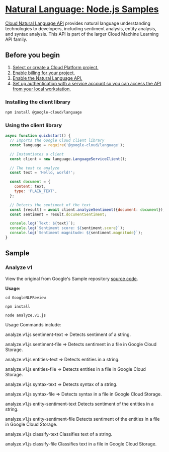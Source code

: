 
# [Natural Language: Node.js Samples](https://github.com/googleapis/nodejs-language)


[Cloud Natural Language API](https://cloud.google.com/natural-language/docs) provides natural
language understanding technologies to developers, including sentiment analysis, entity
analysis, and syntax analysis. This API is part of the larger Cloud Machine Learning API family.


## Before you begin

1.  [Select or create a Cloud Platform project.](https://console.cloud.google.com/project)
1.  [Enable billing for your project.](https://cloud.google.com/billing/docs/how-to/modify-project?visit_id=637438212173208447-2574262482&rd=1#enable-billing)
1.  [Enable the Natural Language API.](https://console.cloud.google.com/flows/enableapi?apiid=language.googleapis.com)
1.  [Set up authentication with a service account so you can access the API from your local workstation.](https://cloud.google.com/docs/authentication/getting-started)

### Installing the client library

```bash
npm install @google-cloud/language
```


### Using the client library

```javascript
async function quickstart() {
  // Imports the Google Cloud client library
  const language = require('@google-cloud/language');

  // Instantiates a client
  const client = new language.LanguageServiceClient();

  // The text to analyze
  const text = 'Hello, world!';

  const document = {
    content: text,
    type: 'PLAIN_TEXT',
  };

  // Detects the sentiment of the text
  const [result] = await client.analyzeSentiment({document: document});
  const sentiment = result.documentSentiment;

  console.log(`Text: ${text}`);
  console.log(`Sentiment score: ${sentiment.score}`);
  console.log(`Sentiment magnitude: ${sentiment.magnitude}`);
}

```


## Sample



### Analyze v1

View the original from Google's Sample repository [source code](https://github.com/googleapis/nodejs-language/blob/master/samples/analyze.v1.js).

__Usage:__

`cd GoogleNLPReview`

`npm install`

`node analyze.v1.js`

Usage Commands include:

analyze.v1.js sentiment-text <text>     => Detects sentiment of a string.

analyze.v1.js sentiment-file <bucketName> <fileName> => Detects sentiment in a file in Google Cloud Storage.

analyze.v1.js entities-text <text>  =>   Detects entities in a string.

analyze.v1.js entities-file <bucketName> <fileName>  =>  Detects entities in a file in Google Cloud Storage.

analyze.v1.js syntax-text <text>         =>                    Detects syntax of a string.

analyze.v1.js syntax-file <bucketName> <fileName>  =>         Detects syntax in a file in Google Cloud Storage.

analyze.v1.js entity-sentiment-text <text>                   Detects sentiment of the entities in a string.

analyze.v1.js entity-sentiment-file <bucketName> <fileName>  Detects sentiment of the entities in a file in Google Cloud Storage.

analyze.v1.js classify-text <text>                           Classifies text of a string.

analyze.v1.js classify-file <bucketName> <fileName>          Classifies text in a file in Google Cloud Storage.






[shell_img]: https://gstatic.com/cloudssh/images/open-btn.png
[shell_link]: https://console.cloud.google.com/cloudshell/open?git_repo=https://github.com/googleapis/nodejs-language&page=editor&open_in_editor=samples/README.md
[product-docs]: https://cloud.google.com/natural-language/docs/
